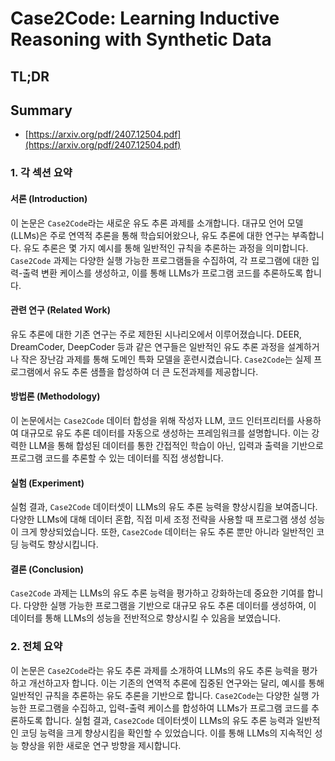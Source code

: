 # Case2Code: Learning Inductive Reasoning with Synthetic Data
## TL;DR
## Summary
- [https://arxiv.org/pdf/2407.12504.pdf](https://arxiv.org/pdf/2407.12504.pdf)

### 1. 각 섹션 요약

#### 서론 (Introduction)
이 논문은 `Case2Code`라는 새로운 유도 추론 과제를 소개합니다. 대규모 언어 모델(LLMs)은 주로 연역적 추론을 통해 학습되어왔으나, 유도 추론에 대한 연구는 부족합니다. 유도 추론은 몇 가지 예시를 통해 일반적인 규칙을 추론하는 과정을 의미합니다. `Case2Code` 과제는 다양한 실행 가능한 프로그램들을 수집하여, 각 프로그램에 대한 입력-출력 변환 케이스를 생성하고, 이를 통해 LLMs가 프로그램 코드를 추론하도록 합니다.

#### 관련 연구 (Related Work)
유도 추론에 대한 기존 연구는 주로 제한된 시나리오에서 이루어졌습니다. DEER, DreamCoder, DeepCoder 등과 같은 연구들은 일반적인 유도 추론 과정을 설계하거나 작은 장난감 과제를 통해 도메인 특화 모델을 훈련시켰습니다. `Case2Code`는 실제 프로그램에서 유도 추론 샘플을 합성하여 더 큰 도전과제를 제공합니다.

#### 방법론 (Methodology)
이 논문에서는 `Case2Code` 데이터 합성을 위해 작성자 LLM, 코드 인터프리터를 사용하여 대규모로 유도 추론 데이터를 자동으로 생성하는 프레임워크를 설명합니다. 이는 강력한 LLM을 통해 합성된 데이터를 통한 간접적인 학습이 아닌, 입력과 출력을 기반으로 프로그램 코드를 추론할 수 있는 데이터를 직접 생성합니다.

#### 실험 (Experiment)
실험 결과, `Case2Code` 데이터셋이 LLMs의 유도 추론 능력을 향상시킴을 보여줍니다. 다양한 LLMs에 대해 데이터 혼합, 직접 미세 조정 전략을 사용할 때 프로그램 생성 성능이 크게 향상되었습니다. 또한, `Case2Code` 데이터는 유도 추론 뿐만 아니라 일반적인 코딩 능력도 향상시킵니다.

#### 결론 (Conclusion)
`Case2Code` 과제는 LLMs의 유도 추론 능력을 평가하고 강화하는데 중요한 기여를 합니다. 다양한 실행 가능한 프로그램을 기반으로 대규모 유도 추론 데이터를 생성하여, 이 데이터를 통해 LLMs의 성능을 전반적으로 향상시킬 수 있음을 보였습니다.

### 2. 전체 요약

이 논문은 `Case2Code`라는 유도 추론 과제를 소개하여 LLMs의 유도 추론 능력을 평가하고 개선하고자 합니다. 이는 기존의 연역적 추론에 집중된 연구와는 달리, 예시를 통해 일반적인 규칙을 추론하는 유도 추론을 기반으로 합니다. `Case2Code`는 다양한 실행 가능한 프로그램을 수집하고, 입력-출력 케이스를 합성하여 LLMs가 프로그램 코드를 추론하도록 합니다. 실험 결과, `Case2Code` 데이터셋이 LLMs의 유도 추론 능력과 일반적인 코딩 능력을 크게 향상시킴을 확인할 수 있었습니다. 이를 통해 LLMs의 지속적인 성능 향상을 위한 새로운 연구 방향을 제시합니다.